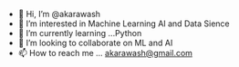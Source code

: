 - 👋 Hi, I’m @akarawash
- 👀 I’m interested in Machine Learning AI and Data Sience
- 🌱 I’m currently learning ...Python
- 💞️ I’m looking to collaborate on ML and AI
- 📫 How to reach me ... akarawash@gmail.com

<!---
akarawash/akarawash is a ✨ special ✨ repository because its `README.md` (this file) appears on your GitHub profile.
You can click the Preview link to take a look at your changes.
--->
